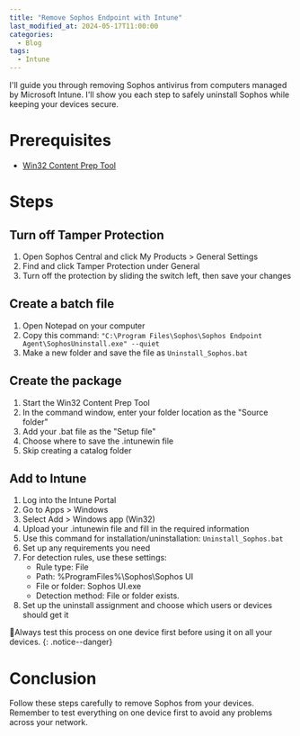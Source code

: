 ```yaml
---
title: "Remove Sophos Endpoint with Intune"
last_modified_at: 2024-05-17T11:00:00
categories:
  - Blog
tags:
  - Intune
---
```


I'll guide you through removing Sophos antivirus from computers managed by Microsoft Intune. I'll show you each step to safely uninstall Sophos while keeping your devices secure.

# **Prerequisites**

- [Win32 Content Prep Tool](https://github.com/microsoft/Microsoft-Win32-Content-Prep-Tool)

# **Steps**

## **Turn off Tamper Protection**

1. Open Sophos Central and click My Products > General Settings
2. Find and click Tamper Protection under General
3. Turn off the protection by sliding the switch left, then save your changes

## **Create a batch file**

1. Open Notepad on your computer
2. Copy this command: `"C:\Program Files\Sophos\Sophos Endpoint Agent\SophosUninstall.exe" --quiet`
3. Make a new folder and save the file as `Uninstall_Sophos.bat`

## **Create the package**

1. Start the Win32 Content Prep Tool
2. In the command window, enter your folder location as the "Source folder"
3. Add your .bat file as the "Setup file"
4. Choose where to save the .intunewin file
5. Skip creating a catalog folder

## **Add to Intune**

1. Log into the Intune Portal
2. Go to Apps > Windows
3. Select Add > Windows app (Win32)
4. Upload your .intunewin file and fill in the required information
5. Use this command for installation/uninstallation: `Uninstall_Sophos.bat`
6. Set up any requirements you need
7. For detection rules, use these settings:
    - Rule type: File
    - Path: %ProgramFiles%\Sophos\Sophos UI
    - File or folder: Sophos UI.exe
    - Detection method: File or folder exists.
8. Set up the uninstall assignment and choose which users or devices should get it

🚨Always test this process on one device first before using it on all your devices.
{: .notice--danger}


# **Conclusion**

Follow these steps carefully to remove Sophos from your devices. Remember to test everything on one device first to avoid any problems across your network.
